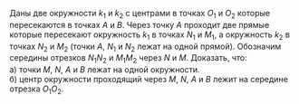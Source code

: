 Даны две окружности $k_1$ и $k_2$ с центрами в точках  $O_1$ и  $O_2$ которые пересекаются в точках $A$ и $B$. Через точку $A$ проходит две прямые которые пересекают окружность  $k_1$ в точках  $N_1$ и $M_1$, а окружность $k_2$ в точках  $N_2$ и $M_2$  (точки $A$, $N_1$ и $N_2$ лежат на одной прямой). Обозначим середины отрезков $N_1N_2$ и $M_1M_2$ через $N$ и $M$. Доказать, что:
<br>
а)    точки $M$, $N$, $A$ и $B$ лежат на одной окружности.
<br>
б)    центр окружности проходящий через $M$, $N$, $A$ и $B$ лежит на середине отрезка $O_1O_2$.